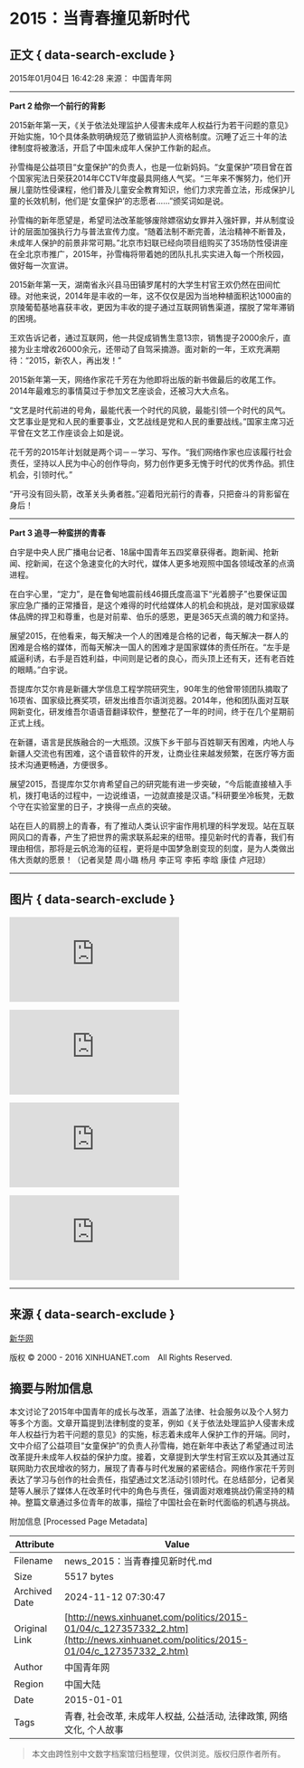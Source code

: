 # 2015：当青春撞见新时代

## 正文 { data-search-exclude }


2015年01月04日 16:42:28 来源： 中国青年网

---

**Part 2 给你一个前行的背影**

2015新年第一天，《关于依法处理监护人侵害未成年人权益行为若干问题的意见》开始实施，10个具体条款明确规范了撤销监护人资格制度。沉睡了近三十年的法律制度将被激活，开启了中国未成年人保护工作新的起点。

孙雪梅是公益项目“女童保护”的负责人，也是一位新妈妈。“女童保护”项目曾在首个国家宪法日荣获2014年CCTV年度最具网络人气奖。“三年来不懈努力，他们开展儿童防性侵课程，他们普及儿童安全教育知识，他们力求完善立法，形成保护儿童的长效机制，他们是‘女童保护’的志愿者……”颁奖词如是说。

孙雪梅的新年愿望是，希望司法改革能够废除嫖宿幼女罪并入强奸罪，并从制度设计的层面加强执行力与普法宣传力度。“随着法制不断完善，法治精神不断普及，未成年人保护的前景非常可期。”北京市妇联已经向项目组购买了35场防性侵讲座在全北京市推广，2015年，孙雪梅将带着她的团队扎扎实实进入每一个所校园，做好每一次宣讲。

2015新年第一天，湖南省永兴县马田镇罗尾村的大学生村官王欢仍然在田间忙碌。对他来说，2014年是丰收的一年，这不仅仅是因为当地种植面积达1000亩的京陵葡萄基地喜获丰收，更因为丰收的提子通过互联网销售渠道，摆脱了常年滞销的困境。

王欢告诉记者，通过互联网，他一共促成销售生意13宗，销售提子2000余斤，直接为业主增收26000余元，还带动了自驾采摘游。面对新的一年，王欢充满期待：“2015，新农人，再出发！”

2015新年第一天，网络作家花千芳在为他即将出版的新书做最后的收尾工作。2014年最难忘的事情莫过于参加文艺座谈会，还被习大大点名。

“文艺是时代前进的号角，最能代表一个时代的风貌，最能引领一个时代的风气。文艺事业是党和人民的重要事业，文艺战线是党和人民的重要战线。”国家主席习近平曾在文艺工作座谈会上如是说。

花千芳的2015年计划就是两个词－－学习、写作。“我们网络作家也应该履行社会责任，坚持以人民为中心的创作导向，努力创作更多无愧于时代的优秀作品。抓住机会，引领时代。”

“开弓没有回头箭，改革关头勇者胜。”迎着阳光前行的青春，只把奋斗的背影留在身后！

---

**Part 3 追寻一种蛮拼的青春**

白宇是中央人民广播电台记者、18届中国青年五四奖章获得者。跑新闻、抢新闻、挖新闻，在这个急速变化的大时代，媒体人更多地观照中国各领域改革的点滴进程。

在白宇心里，“定力”，是在鲁甸地震前线46摄氏度高温下“光着膀子”也要保证国家应急广播的正常播音，是这个难得的时代给媒体人的机会和挑战，是对国家级媒体品牌的捍卫和尊重，也是对前辈、伯乐的感恩，更是365天点滴的魄力和坚持。

展望2015，在他看来，每天解决一个人的困难是合格的记者，每天解决一群人的困难是合格的媒体，而每天解决一国人的困难才是国家媒体的责任所在。“左手是威逼利诱，右手是百姓利益，中间则是记者的良心，而头顶上还有天，还有老百姓的眼睛。”白宇说。

吾提库尔艾尔肯是新疆大学信息工程学院研究生，90年生的他曾带领团队摘取了16项省、国家级比赛奖项，研发出维吾尔语浏览器。2014年，他和团队面对互联网新变化，研发维吾尔语语音翻译软件，整整花了一年的时间，终于在几个星期前正式上线。

在新疆，语言是民族融合的一大瓶颈。汉族下乡干部与百姓聊天有困难，内地人与新疆人交流也有困难，这个语音软件的开发，让商业往来越发频繁，在医疗等方面技术沟通更畅通，方便很多。

展望2015，吾提库尔艾尔肯希望自己的研究能有进一步突破，“今后能直接植入手机，拨打电话的过程中，一边说维语，一边就直接是汉语。”科研要坐冷板凳，无数个守在实验室里的日子，才换得一点点的突破。

站在巨人的肩膀上的青春，有了推动人类认识宇宙作用机理的科学发现。站在互联网风口的青春，产生了把世界的需求联系起来的纽带。撞见新时代的青春，我们有理由相信，那将是云帆沧海的征程，更将是中国梦急剧变现的刻度，是为人类做出伟大贡献的愿景！（记者吴楚 周小璐 杨月 李正穹 李拓 李晗 康佳 卢冠琼）

---

## 图片 { data-search-exclude }

![黄河山西临猗段现大面积流凌 拆除浮桥为流凌“让路”](http://news.xinhuanet.com/local/2015-01/04/c_127355010.htm)

![广西小伙拉着轮椅携患病女友游全国](http://news.xinhuanet.com/local/2015-01/04/c_127355017.htm)

![赵本山刘老根会馆奢华内景曝光 最低消费18万(图)](http://news.xinhuanet.com/legal/2015-01/04/c_127355635.htm)

![云南大理600多年古城楼被烧毁](http://news.xinhuanet.com/local/2015-01/03/c_127354201.htm)

---

## 来源 { data-search-exclude }

[新华网](http://www.news.cn/)

版权 © 2000 - 2016 XINHUANET.com　All Rights Reserved.

## 摘要与附加信息

<!-- tcd_abstract -->
本文讨论了2015年中国青年的成长与改革，涵盖了法律、社会服务以及个人努力等多个方面。文章开篇提到法律制度的变革，例如《关于依法处理监护人侵害未成年人权益行为若干问题的意见》的实施，标志着未成年人保护工作的开端。同时，文中介绍了公益项目“女童保护”的负责人孙雪梅，她在新年中表达了希望通过司法改革提升未成年人权益的保护力度。接着，文章提到大学生村官王欢以及其通过互联网助力农民增收的努力，展现了青春与时代发展的紧密结合。网络作家花千芳则表达了学习与创作的社会责任，指望通过文艺活动引领时代。在总结部分，记者吴楚等人展示了媒体人在改革时代中的角色与责任，强调面对艰难挑战仍需坚持的精神。整篇文章通过多位青年的故事，描绘了中国社会在新时代面临的机遇与挑战。
<!-- tcd_abstract_end -->

附加信息 [Processed Page Metadata]

| Attribute       | Value                                  |
|-----------------|----------------------------------------|
| Filename        | news_2015：当青春撞见新时代.md                             |
| Size            | 5517 bytes                           |
| Archived Date   | 2024-11-12 07:30:47                             |
| Original Link   | [http://news.xinhuanet.com/politics/2015-01/04/c_127357332_2.htm](http://news.xinhuanet.com/politics/2015-01/04/c_127357332_2.htm)                       |
| Author          | 中国青年网                               |
| Region          | 中国大陆                               |
| Date            | 2015-01-01                                 |
| Tags            | 青春, 社会改革, 未成年人权益, 公益活动, 法律政策, 网络文化, 个人故事                                 |
>
> 本文由跨性别中文数字档案馆归档整理，仅供浏览。版权归原作者所有。
>